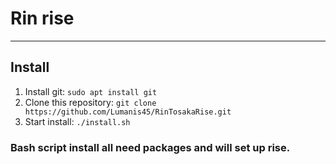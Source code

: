 # Rin rise
---
## Install 
1. Install git: ```sudo apt install git```
2. Clone this repository: ```git clone https://github.com/Lumanis45/RinTosakaRise.git```
3. Start install: ```./install.sh```

### Bash script install all need packages and will set up rise.
